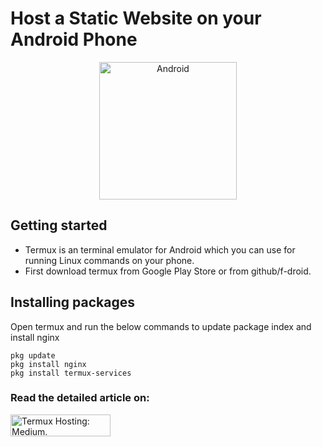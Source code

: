 # Host a Static Website on your Android Phone
<p align="center">
<img alt="Android" width="220px" src="https://upload.wikimedia.org/wikipedia/commons/thumb/e/ea/Android_logo_2023_%28stacked%29.svg/1024px-Android_logo_2023_%28stacked%29.svg.png" style="padding-centre:10px;" />
</p>

## Getting started
- Termux is an terminal emulator for Android which you can use for running Linux commands on your phone. 
- First download termux from Google Play Store or from github/f-droid.

## Installing packages
Open termux and run the below commands to update package index and install nginx

```
pkg update
pkg install nginx
pkg install termux-services
```

<h3> <strong> Read the detailed article on: </strong> </h3> <a href = "https://sagarkrp.medium.com/how-to-host-a-static-website-on-your-android-phone-c1420dce68b6" target ="_blank">
<picture>
   <source media="(prefers-color-scheme: dark)" srcset="https://github.com/sagarkrp/sagarkrp/blob/main/images/Medium-white1x.png" width="160px" height="35px">
   <source media="(prefers-color-scheme: light)" srcset="https://raw.githubusercontent.com/sagarkrp/sagarkrp/main/images/Medium-dark.svg" width="160px" height="35px">
   <img alt="Termux Hosting: Medium." src="https://raw.githubusercontent.com/sagarkrp/sagarkrp/main/images/Medium-dark.svg" width="160px" height="35px">
</picture>
